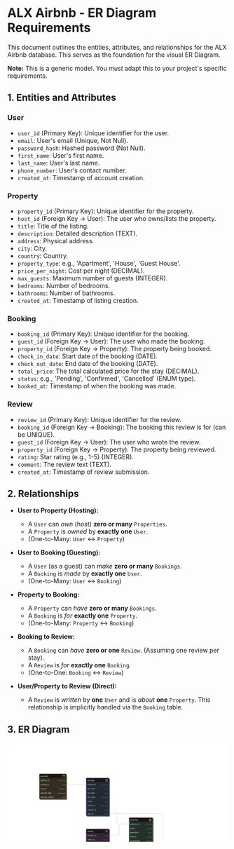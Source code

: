 # ALX Airbnb - ER Diagram Requirements

This document outlines the entities, attributes, and relationships for the ALX Airbnb database. This serves as the foundation for the visual ER Diagram.

**Note:** This is a generic model. You *must* adapt this to your project's specific requirements.

## 1. Entities and Attributes

### User
* `user_id` (Primary Key): Unique identifier for the user.
* `email`: User's email (Unique, Not Null).
* `password_hash`: Hashed password (Not Null).
* `first_name`: User's first name.
* `last_name`: User's last name.
* `phone_number`: User's contact number.
* `created_at`: Timestamp of account creation.

### Property
* `property_id` (Primary Key): Unique identifier for the property.
* `host_id` (Foreign Key -> User): The user who owns/lists the property.
* `title`: Title of the listing.
* `description`: Detailed description (TEXT).
* `address`: Physical address.
* `city`: City.
* `country`: Country.
* `property_type`: e.g., 'Apartment', 'House', 'Guest House'.
* `price_per_night`: Cost per night (DECIMAL).
* `max_guests`: Maximum number of guests (INTEGER).
* `bedrooms`: Number of bedrooms.
* `bathrooms`: Number of bathrooms.
* `created_at`: Timestamp of listing creation.

### Booking
* `booking_id` (Primary Key): Unique identifier for the booking.
* `guest_id` (Foreign Key -> User): The user who made the booking.
* `property_id` (Foreign Key -> Property): The property being booked.
* `check_in_date`: Start date of the booking (DATE).
* `check_out_date`: End date of the booking (DATE).
* `total_price`: The total calculated price for the stay (DECIMAL).
* `status`: e.g., 'Pending', 'Confirmed', 'Cancelled' (ENUM type).
* `booked_at`: Timestamp of when the booking was made.

### Review
* `review_id` (Primary Key): Unique identifier for the review.
* `booking_id` (Foreign Key -> Booking): The booking this review is for (can be UNIQUE).
* `guest_id` (Foreign Key -> User): The user who wrote the review.
* `property_id` (Foreign Key -> Property): The property being reviewed.
* `rating`: Star rating (e.g., 1-5) (INTEGER).
* `comment`: The review text (TEXT).
* `created_at`: Timestamp of review submission.

## 2. Relationships

* **User to Property (Hosting):**
    * A `User` can *own* (host) **zero or many** `Properties`.
    * A `Property` is *owned* by **exactly one** `User`.
    * (One-to-Many: `User` <-> `Property`)

* **User to Booking (Guesting):**
    * A `User` (as a guest) can *make* **zero or many** `Bookings`.
    * A `Booking` is *made* by **exactly one** `User`.
    * (One-to-Many: `User` <-> `Booking`)

* **Property to Booking:**
    * A `Property` can *have* **zero or many** `Bookings`.
    * A `Booking` is *for* **exactly one** `Property`.
    * (One-to-Many: `Property` <-> `Booking`)

* **Booking to Review:**
    * A `Booking` can *have* **zero or one** `Review`. (Assuming one review per stay).
    * A `Review` is *for* **exactly one** `Booking`.
    * (One-to-One: `Booking` <-> `Review`)

* **User/Property to Review (Direct):**
    * A `Review` is *written* by **one** `User` and is *about* **one** `Property`. This relationship is implicitly handled via the `Booking` table.

## 3. ER Diagram

![ALX Airbnb ER Diagram](airbnb_erd.png)